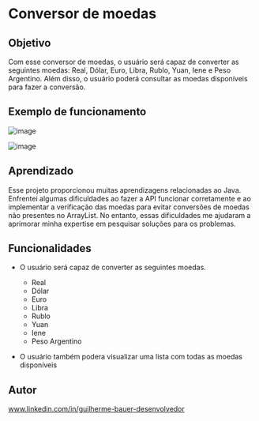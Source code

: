 # Conversor de moedas 

## Objetivo
Com esse conversor de moedas, o usuário será capaz de converter as seguintes moedas: Real, Dólar, Euro, Libra, Rublo, Yuan, Iene e Peso Argentino. Além disso, o usuário poderá consultar as moedas disponíveis para fazer a conversão.

## Exemplo de funcionamento 

![image](https://github.com/GuilhermeBauer16/conversorDeMoedas/assets/123701893/d1295066-9377-42ff-a4b3-4711b82e235c)

![image](https://github.com/GuilhermeBauer16/conversorDeMoedas/assets/123701893/dd4cccb3-c89f-4a92-a193-218c1c25afb5)

## Aprendizado 
Esse projeto proporcionou muitas aprendizagens relacionadas ao Java. Enfrentei algumas dificuldades ao fazer a API funcionar corretamente e ao implementar a verificação das moedas para evitar conversões de moedas não presentes no ArrayList. No entanto, essas dificuldades me ajudaram a aprimorar minha expertise em pesquisar soluções para os problemas.

## Funcionalidades 

* O usuário será capaz de converter as seguintes moedas.
  * Real
  * Dólar
  * Euro
  * Libra
  * Rublo
  * Yuan
  * Iene
  * Peso Argentino

 * O usuário também podera visualizar uma lista com todas as moedas disponíveis 
    
## Autor 

 www.linkedin.com/in/guilherme-bauer-desenvolvedor
